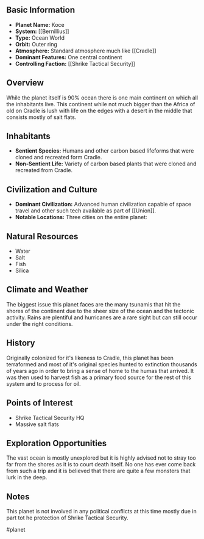 ## Basic Information
- **Planet Name:** Koce
- **System:** [[Bernillius]]
- **Type:** Ocean World
- **Orbit:** Outer ring
- **Atmosphere:** Standard atmosphere much like [[Cradle]]
- **Dominant Features:** One central continent
- **Controlling Faction:** [[Shrike Tactical Security]]

## Overview
While the planet itself is 90% ocean there is one main continent on which all the inhabitants live. This continent while not much bigger than the Africa of old on Cradle is lush with life on the edges with a desert in the middle that consists mostly of salt flats.

## Inhabitants
- **Sentient Species:** Humans and other carbon based lifeforms that were cloned and recreated form Cradle.
- **Non-Sentient Life:** Variety of carbon based plants that were cloned and recreated from Cradle.
## Civilization and Culture
- **Dominant Civilization:** Advanced human civilization capable of space travel and other such tech available as part of [[Union]].
- **Notable Locations:** Three cities on the entire planet: 
## Natural Resources
- Water
- Salt
- Fish
- Silica
## Climate and Weather
The biggest issue this planet faces are the many tsunamis that hit the shores of the continent due to the sheer size of the ocean and the tectonic activity. Rains are plentiful and hurricanes are a rare sight but can still occur under the right conditions.
## History
Originally colonized for it's likeness to Cradle, this planet has been terraformed and most of it's original species hunted to extinction thousands of years ago in order to bring a sense of home to the humas that arrived. It was then used to harvest fish as a primary food source for the rest of this system and to process for oil.
## Points of Interest
- Shrike Tactical Security HQ
- Massive salt flats
## Exploration Opportunities
The vast ocean is mostly unexplored but it is highly advised not to stray too far from the shores as it is to court death itself. No one has ever come back from such a trip and it is believed that there are quite a few monsters that lurk in the deep.
## Notes
This planet is not involved in any political conflicts at this time mostly due in part tot he protection of Shrike Tactical Security.

#planet
